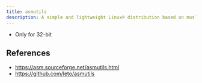 ```yaml
---
title: asmutils
description: A simple and lightweight Linux® distribution based on musl libc and toybox
---
```


- Only for 32-bit

## References
- https://asm.sourceforge.net/asmutils.html
- https://github.com/leto/asmutils
